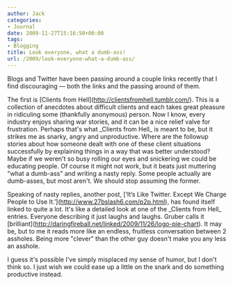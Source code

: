 ```yaml
---
author: Jack
categories:
- Journal
date: 2009-11-27T15:16:50+00:00
tags:
- Blogging
title: Look everyone, what a dumb-ass!
url: /2009/look-everyone-what-a-dumb-ass/
---
```


Blogs and Twitter have been passing around a couple links recently that I find discouraging &#8212; both the links and the passing around of them.

The first is \[Clients from Hell\](http://clientsfromhell.tumblr.com/). This is a collection of anecdotes about difficult clients and each takes great pleasure in ridiculing some (thankfully anonymous) person. Now I know, every industry enjoys sharing war stories, and it can be a nice relief valve for frustration. Perhaps that's what \_Clients from Hell\_ is meant to be, but it strikes me as snarky, angry and unproductive. Where are the followup stories about how someone dealt with one of these client situations successfully by explaining things in a way that was better understood? Maybe if we weren't so busy rolling our eyes and snickering we could be educating people. Of course it might not work, but it beats just muttering "what a dumb-ass" and writing a nasty reply. Some people actually are dumb-asses, but most aren't. We should stop assuming the former.

Speaking of nasty replies, another post, \[&lsquo;It&rsquo;s Like Twitter. Except We Charge People to Use It.&rsquo;\](http://www.27bslash6.com/p2p.html), has found itself linked to quite a lot. It's like a detailed look at one of the \_Clients from Hell\_ entries. Everyone describing it just laughs and laughs. Gruber calls it \[brilliant\](http://daringfireball.net/linked/2009/11/26/logo-pie-chart). It may be, but to me it reads more like an endless, fruitless conversation between 2 assholes. Being more "clever" than the other guy doesn't make you any less an asshole.

I guess it's possible I've simply misplaced my sense of humor, but I don't think so. I just wish we could ease up a little on the snark and do something productive instead.